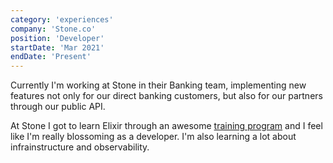 ```yaml
---
category: 'experiences'
company: 'Stone.co'
position: 'Developer'
startDate: 'Mar 2021'
endDate: 'Present'
---
```


Currently I'm working at Stone in their Banking team, implementing new features not only for our direct banking customers, but also for our partners through our public API.

At Stone I got to learn Elixir through an awesome [training program](https://medium.com/stonetech/tudo-sobre-o-primeiro-programa-de-forma%C3%A7%C3%A3o-da-stone-3d230a309350) and I feel like I'm really blossoming as a developer. I'm also learning a lot about infrainstructure and observability.
